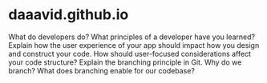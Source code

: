 # daaavid.github.io

What do developers do? What principles of a developer have you learned?
Explain how the user experience of your app should impact how you design and construct your code. How should user-focused considerations affect your code structure?
Explain the branching principle in Git. Why do we branch? What does branching enable for our codebase?
